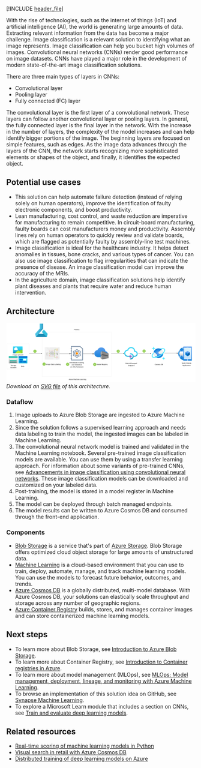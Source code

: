 [!INCLUDE [header_file](../../../includes/sol-idea-header.md)]

With the rise of technologies, such as the internet of things (IoT) and artificial intelligence (AI), the world is generating large amounts of data. Extracting relevant information from the data has become a major challenge. Image classification is a relevant solution to identifying what an image represents. Image classification can help you bucket high volumes of images. Convolutional neural networks (CNNs) render good performance on image datasets. CNNs have played a major role in the development of modern state-of-the-art image classification solutions.

There are three main types of layers in CNNs:

- Convolutional layer
- Pooling layer
- Fully connected (FC) layer

The convolutional layer is the first layer of a convolutional network. These layers can follow another convolutional layer or pooling layers. In general, the fully connected layer is the final layer in the network. With the increase in the number of layers, the complexity of the model increases and can help identify bigger portions of the image. The beginning layers are focused on simple features, such as edges. As the image data advances through the layers of the CNN, the network starts recognizing more sophisticated elements or shapes of the object, and finally, it identifies the expected object.

## Potential use cases

- This solution can help automate failure detection (instead of relying solely on human operators), improve the identification of faulty electronic components, and boost productivity.
- Lean manufacturing, cost control, and waste reduction are imperative for manufacturing to remain competitive. In circuit-board manufacturing, faulty boards can cost manufacturers money and productivity. Assembly lines rely on human operators to quickly review and validate boards, which are flagged as potentially faulty by assembly-line test machines.
- Image classification is ideal for the healthcare industry. It helps detect anomalies in tissues, bone cracks, and various types of cancer. You can also use image classification to flag irregularities that can indicate the presence of disease. An image classification model can improve the accuracy of the MRIs.
- In the agriculture domain, image classification solutions help identify plant diseases and plants that require water and reduce human intervention.

## Architecture

![Architecture diagram: image classification with convolutional neural networks and Azure Machine Learning.](../media/image-classification-with-convolutional-neural-networks.png)
*Download an [SVG file](../media/image-classification-with-convolutional-neural-networks.svg) of this architecture.*

### Dataflow

1. Image uploads to Azure Blob Storage are ingested to Azure Machine Learning.
2. Since the solution follows a supervised learning approach and needs data labeling to train the model, the ingested images can be labeled in Machine Learning.
3. The convolutional neural network model is trained and validated in the Machine Learning notebook. Several pre-trained image classification models are available. You can use them by using a transfer learning approach. For information about some variants of pre-trained CNNs, see [Advancements in image classification using convolutional neural networks](https://arxiv.org/pdf/1905.03288.pdf). These image classification models can be downloaded and customized on your labeled data.
4. Post-training, the model is stored in a model register in Machine Learning.
5. The model can be deployed through batch managed endpoints.
6. The model results can be written to Azure Cosmos DB and consumed through the front-end application.

### Components

- [Blob Storage](https://azure.microsoft.com/services/storage/blobs) is a service that's part of [Azure Storage](https://azure.microsoft.com/products/category/storage). Blob Storage offers optimized cloud object storage for large amounts of unstructured data.
- [Machine Learning](https://azure.microsoft.com/services/machine-learning) is a cloud-based environment that you can use to train, deploy, automate, manage, and track machine learning models. You can use the models to forecast future behavior, outcomes, and trends.
- [Azure Cosmos DB](https://azure.microsoft.com/services/cosmos-db) is a globally distributed, multi-model database. With Azure Cosmos DB, your solutions can elastically scale throughput and storage across any number of geographic regions.
- [Azure Container Registry](https://azure.microsoft.com/services/container-registry) builds, stores, and manages container images and can store containerized machine learning models.

## Next steps

- To learn more about Blob Storage, see [Introduction to Azure Blob Storage](/azure/storage/blobs/storage-blobs-introduction).
- To learn more about Container Registry, see [Introduction to Container registries in Azure](/azure/container-registry/container-registry-intro).
- To learn more about model management (MLOps), see [MLOps: Model management, deployment, lineage, and monitoring with Azure Machine Learning](/azure/machine-learning/concept-model-management-and-deployment).
- To browse an implementation of this solution idea on GitHub, see [Synapse Machine Learning](https://github.com/azure/mmlspark).
- To explore a Microsoft Learn module that includes a section on CNNs, see [Train and evaluate deep learning models](/learn/modules/train-evaluate-deep-learn-models).

## Related resources

- [Real-time scoring of machine learning models in Python](../../reference-architectures/ai/real-time-scoring-machine-learning-models.yml)
- [Visual search in retail with Azure Cosmos DB](../../industries/retail/visual-search-use-case-overview.yml)
- [Distributed training of deep learning models on Azure](../../reference-architectures/ai/training-deep-learning.yml)
